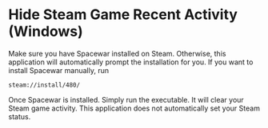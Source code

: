# Hide Steam Game Recent Activity (Windows)

Make sure you have Spacewar installed on Steam. Otherwise, this application will automatically prompt the installation for you. If you want to install Spacewar manually, run

```
steam://install/480/
```

Once Spacewar is installed. Simply run the executable. It will clear your Steam game activity. This application does not automatically set your Steam status. 